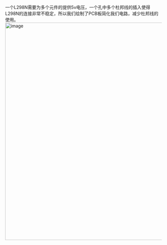 一个L298N需要为多个元件的提供5v电压，一个孔中多个杜邦线的插入使得L298N的连接非常不稳定，所以我们绘制了PCB板简化我们电路，减少杜邦线的使用。
<img width="755" height="700" alt="image" src="https://github.com/user-attachments/assets/ee44a5cc-656a-4a48-b79d-7a844211a696" />

